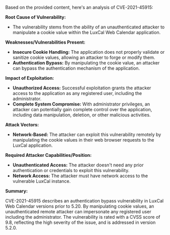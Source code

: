 Based on the provided content, here's an analysis of CVE-2021-45915:

**Root Cause of Vulnerability:**

*   The vulnerability stems from the ability of an unauthenticated attacker to manipulate a cookie value within the LuxCal Web Calendar application.

**Weaknesses/Vulnerabilities Present:**

*   **Insecure Cookie Handling:** The application does not properly validate or sanitize cookie values, allowing an attacker to forge or modify them.
*   **Authentication Bypass:** By manipulating the cookie value, an attacker can bypass the authentication mechanism of the application.

**Impact of Exploitation:**

*   **Unauthorized Access:** Successful exploitation grants the attacker access to the application as any registered user, including the administrator.
*   **Complete System Compromise:** With administrator privileges, an attacker can potentially gain complete control over the application, including data manipulation, deletion, or other malicious activities.

**Attack Vectors:**

*   **Network-Based:** The attacker can exploit this vulnerability remotely by manipulating the cookie values in their web browser requests to the LuxCal application.

**Required Attacker Capabilities/Position:**

*   **Unauthenticated Access:** The attacker doesn't need any prior authentication or credentials to exploit this vulnerability.
*   **Network Access:** The attacker must have network access to the vulnerable LuxCal instance.

**Summary:**

CVE-2021-45915 describes an authentication bypass vulnerability in LuxCal Web Calendar versions prior to 5.20. By manipulating cookie values, an unauthenticated remote attacker can impersonate any registered user including the administrator. The vulnerability is rated with a CVSS score of 9.8, reflecting the high severity of the issue, and is addressed in version 5.2.0.